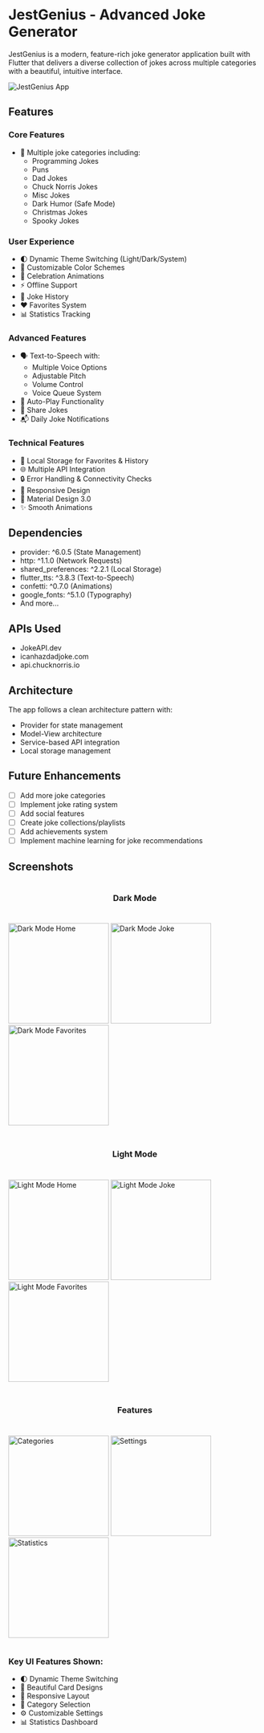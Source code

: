 # JestGenius - Advanced Joke Generator

JestGenius is a modern, feature-rich joke generator application built with Flutter that delivers a diverse collection of jokes across multiple categories with a beautiful, intuitive interface.

![JestGenius App](app_screenshot.png)

## Features

### Core Features
- 🎯 Multiple joke categories including:
  - Programming Jokes
  - Puns
  - Dad Jokes
  - Chuck Norris Jokes
  - Misc Jokes
  - Dark Humor (Safe Mode)
  - Christmas Jokes
  - Spooky Jokes

### User Experience
- 🌓 Dynamic Theme Switching (Light/Dark/System)
- 🎨 Customizable Color Schemes
- 🎉 Celebration Animations
- ⚡ Offline Support
- 💾 Joke History
- ❤️ Favorites System
- 📊 Statistics Tracking

### Advanced Features
- 🗣️ Text-to-Speech with:
  - Multiple Voice Options
  - Adjustable Pitch
  - Volume Control
  - Voice Queue System
- 🔄 Auto-Play Functionality
- 📱 Share Jokes
- 📬 Daily Joke Notifications

### Technical Features
- 💽 Local Storage for Favorites & History
- 🌐 Multiple API Integration
- 🔒 Error Handling & Connectivity Checks
- 📱 Responsive Design
- 🎨 Material Design 3.0
- ✨ Smooth Animations


## Dependencies

- provider: ^6.0.5 (State Management)
- http: ^1.1.0 (Network Requests)
- shared_preferences: ^2.2.1 (Local Storage)
- flutter_tts: ^3.8.3 (Text-to-Speech)
- confetti: ^0.7.0 (Animations)
- google_fonts: ^5.1.0 (Typography)
- And more...

## APIs Used

- JokeAPI.dev
- icanhazdadjoke.com
- api.chucknorris.io

## Architecture

The app follows a clean architecture pattern with:
- Provider for state management
- Model-View architecture
- Service-based API integration
- Local storage management


## Future Enhancements

- [ ] Add more joke categories
- [ ] Implement joke rating system
- [ ] Add social features
- [ ] Create joke collections/playlists
- [ ] Add achievements system
- [ ] Implement machine learning for joke recommendations

## Screenshots

<div style="display: flex; flex-wrap: wrap; gap: 10px; justify-content: center;">

### Dark Mode
<p float="left">
  <img src="screenshots/dark_home.png" width="200" alt="Dark Mode Home"/>
  <img src="screenshots/dark_joke.png" width="200" alt="Dark Mode Joke"/>
  <img src="screenshots/dark_favorites.png" width="200" alt="Dark Mode Favorites"/>
</p>

### Light Mode
<p float="left">
  <img src="screenshots/light_home.png" width="200" alt="Light Mode Home"/>
  <img src="screenshots/light_joke.png" width="200" alt="Light Mode Joke"/>
  <img src="screenshots/light_favorites.png" width="200" alt="Light Mode Favorites"/>
</p>

### Features
<p float="left">
  <img src="screenshots/history.png" width="200" alt="Categories"/>
  <img src="screenshots/settings.png" width="200" alt="Settings"/>
  <img src="screenshots/stats.png" width="200" alt="Statistics"/>
</p>

</div>

### Key UI Features Shown:
- 🌓 Dynamic Theme Switching
- 🎨 Beautiful Card Designs
- 📱 Responsive Layout
- 🎯 Category Selection
- ⚙️ Customizable Settings
- 📊 Statistics Dashboard

